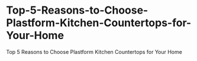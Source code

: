 # Top-5-Reasons-to-Choose-Plastform-Kitchen-Countertops-for-Your-Home
Top 5 Reasons to Choose Plastform Kitchen Countertops for Your Home
